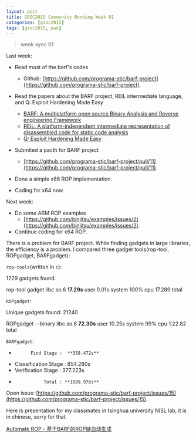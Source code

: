 ```yaml
---
layout: post
title: GSOC2015 Community Bonding Week 01
catagories: [gsoc2015]
tags: [gsoc2015, pwn]
---
```


> week sync 01

Last week:

* Read most of the barf's codes
    * Github: [https://github.com/programa-stic/barf-project](https://github.com/programa-stic/barf-project).
* Read the papers about the BARF project, REIL intermediate language, and Q: Exploit Hardening Made Easy

    * [BARF: A multiplatform open source Binary Analysis and Reverse engineering Framework](https://github.com/programa-stic/barf-project/blob/master/documentation/papers/barf.pdf)
    * [REIL: A platform-independent intermediate representation of disassembled code for static code analysis](http://static.googleusercontent.com/media/www.zynamics.com/en//downloads/csw09.pdf)
    * [Q: Exploit Hardening Made Easy](http://users.ece.cmu.edu/~ejschwar/papers/usenix11.pdf)

* Submited a pacth for BARF project
    * [https://github.com/programa-stic/barf-project/pull/11](https://github.com/programa-stic/barf-project/pull/11).
* Done a simple x86 ROP implementation.
* Coding for x64 now.

Next week:

* Do some ARM ROP examples
    * [https://github.com/binjitsu/examples/issues/2](https://github.com/binjitsu/examples/issues/2).
* Continue coding for x64 ROP.

There is  a problem for BARF project. While finding gadgets in large libraries, the efficiency is a problem. I compared three gadget tools(rop-tool, ROPgadget, BARFgadget):

`rop-tools`(written in `c`):

1229 gadgets found.

rop-tool gadget libc.so.6  **17.29s** user 0.01s system 100% cpu 17.289 total

`ROPgadget`:

Unique gadgets found: 21240

ROPgadget --binary libc.so.6  **72.30s** user 10.25s system 99% cpu 1:22.82 total

`BARFgadget`:

*           Find Stage :  **358.472s**
* Classification Stage :  854.280s
*   Verification Stage :  377.223s
*                Total : **1589.976s**


Open issus: [https://github.com/programa-stic/barf-project/issues/15](https://github.com/programa-stic/barf-project/issues/15).

Here is presentation for my classmates in tsinghua university NISL lab, it is in chinese, sorry for that.

[Automate ROP - 基于BARF的ROP链自动生成]({{site.baseurl}}/presentations/automate_rop.html)

